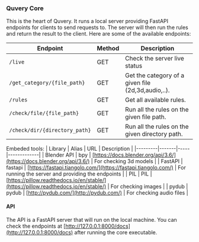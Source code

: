 ### Quvery Core

This is the heart of Quvery. It runs a local server providing FastAPI endpoints for clients to send requests to. The server will then run the rules and return the result to the client.
Here are some of the available endpoints:

| Endpoint                      | Method | Description                                        |
| ----------------------------- | ------ | -------------------------------------------------- |
| `/live`                       | GET    | Check the server live status                       |
| `/get_category/{file_path}`   | GET    | Get the category of a given file (2d,3d,audio,..). |
| `/rules`                      | GET    | Get all available rules.                           |
| `/check/file/{file_path}`     | GET    | Run all the rules on the given file path.          |
| `/check/dir/{directory_path}` | GET    | Run all the rules on the given directory path.     |

Embeded tools:
| Library | Alias | URL | Description |
|---------|-------|-----|-------------|
| Blender API | bpy | [https://docs.blender.org/api/3.6/](https://docs.blender.org/api/3.6/) | For checking 3d models |
| FastAPI | fastapi | [https://fastapi.tiangolo.com/](https://fastapi.tiangolo.com/) | For running the server and providing the endpoints |
| PIL | PIL | [https://pillow.readthedocs.io/en/stable/](https://pillow.readthedocs.io/en/stable/) | For checking images |
| pydub | pydub | [http://pydub.com/](http://pydub.com/) | For checking audio files |

#### API

The API is a FastAPI server that will run on the local machine. You can check the endpoints at [http://127.0.0.1:8000/docs](http://127.0.0.1:8000/docs) after running the core executable.
